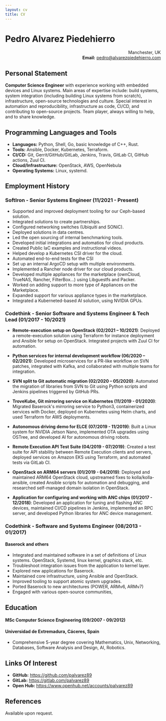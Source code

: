 ```yaml
---
layout: cv
title: CV
---
```


# Pedro Alvarez Piedehierro

<p style="text-align: right;">
    Manchester, UK<br>
    <strong>Email:</strong> <a href="mailto:pedro@alvarezpiedehierro.com">pedro@alvarezpiedehierro.com</a> <br>
</p>


## Personal Statement

**Computer Science Engineer** with experience working with embedded devices and
Linux systems. Main areas of expertise include: build systems, system
integration (including building Linux systems from scratch), infrastructure,
open-source technologies and culture. Special interest in automation and
reproducibility, infrastructure as code, CI/CD, and contributing to open-source
projects. Team player, always willing to help, and to share knowledge.

## Programming Languages and Tools

* **Languages:** Python, Shell, Go, basic knowledge of C++, Rust.
* **Tools:** Ansible, Docker, Kubernetes, Terraform.
* **CI/CD:** Git, Gerrit/GitHub/GitLab, Jenkins, Travis, GitLab CI, GitHub actions, Zuul CI.
* **Cloud/Infrastructure:** OpenStack, AWS, OpenNebula
* **Operating Systems:** Linux, systemd.


## Employment History

### **SoftIron** - Senior Systems Engineer (11/2021 - Present)

- Supported and improved deployment tooling for our Ceph-based solution.
- Integrated solutions to create partnerships.
- Configured networking switches (Ubiquiti and SONiC).
- Deployed solutions in data centres.
- Led the open sourcing of internal benchmarking tools.
- Developed initial integrations and automatios for cloud products.
- Created Public IaC examples and instructional videos.
- Helped develop a Kubernetes CSI driver for the cloud.
- Automated end-to-end tests for the CSI
- Set up an internal ArgoCD setup with multiple environments.
- Implemented a Rancher node driver for our cloud products.
- Developed multiple appliances for the marketplace (ownCloud, TrueNAS,
  Rancher, FilterBox...) using Libguestfs and Packer.
- Worked on adding support to more type of Appliances on the Marketplace.
- Expanded support for various appliance types in the marketplace.
- Integrated a Kuberneted-based AI solution, using NVIDIA GPUs.

### **Codethink** - Senior Software and Systems Engineer & Tech Lead (01/2017 - 10/2021)

- **Remote-execution setup on OpenStack (02/2021 – 10/2021)**: Deployed a
  remote-execution solution using Terraform for instance deployment and
  Ansible for setup on OpenStack. Integrated projects with Zuul CI for
  automation.

- **Python services for internal development workflow (06/2020 – 02/2021)**:
  Developed microservices for a PR-like workflow on SVN patches, integrated
  with Kafka, and collaborated with multiple teams for integration.

- **SVN split to Git automatic migration (02/2020 – 05/2020)**: Automated the
  migration of libraries from SVN to Git using Python scripts and Jenkins
  pipelines triggered by GitHub PRs.

- **TroveKube, Git mirroring service on Kubernetes (11/2019 - 01/2020)**:
  Migrated Baserock's mirroring service to Python3, containerized services
  with Docker, deployed on Kubernetes using Helm charts, and used Terraform
  for AWS deployments.

- **Autonomous driving demo for ELCE (07/2019 - 11/2019)**: Built a Linux
  system for NVIDIA Jetson Nano, implemented OTA upgrades using OSTree, and
  developed AI for autonomous driving robots.

- **Remote Execution API Test Suite (04/2019 - 07/2019)**: Created a test
  suite for API stability between Remote Execution clients and servers,
  deployed services on Amazon EKS using Terraform, and automated tests via
  GitLab CI.

- **OpenStack on ARM64 servers (01/2019 - 04/2019)**: Deployed and maintained
  ARM64 OpenStack cloud, upstreamed fixes to kolla/kolla-ansible, created
  Ansible scripts for automation and debugging, and researched self-managed
  domain isolation in OpenStack.

- **Application for configuring and working with ANC chips (01/2017 -
  12/2018)**: Developed an application for tuning and flashing ANC devices,
  maintained CI/CD pipelines in Jenkins, implemented an RPC server, and
  developed Python libraries for ANC device management.


### **Codethink** - Software and Systems Engineer (08/2013 - 01/2017)
#### Baserock and others

- Integrated and maintained software in a set of definitions of Linux systems.
  OpenStack, Systemd, linux kernel, graphics stack, etc.
- Troubleshoot integration issues from the application to kernel layer.
- Explored new applications for Baserock.
- Maintained core infrastructure, using Ansible and OpenStack.
- Improved tooling to support atomic system upgrades.
- Ported Baserock to new architectures (POWER, ARMv6, ARMv7)
- Engaged with various open-source communities,


## Education

#### MSc Computer Science Engineering (09/2007 - 09/2012)
#### **Universidad de Extremadura**, Cáceres, Spain

- Comprehensive 5-year degree covering Mathematics, Unix, Networking, Databases,
  Software Analysis and Design, AI, Robotics.


## Links Of Interest

- **GitHub:** <https://github.com/palvarez89>
- **GitLab:** <https://gitlab.com/palvarez89>
- **Open Hub:** <https://www.openhub.net/accounts/palvarez89>


## References

Available upon request.
